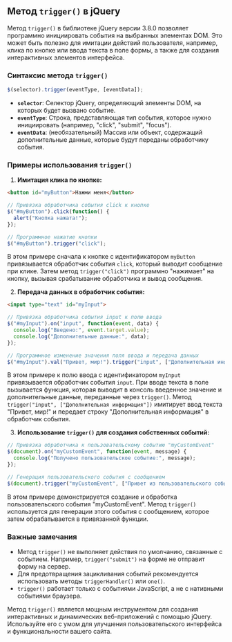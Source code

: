 ## Метод `trigger()` в jQuery

Метод `trigger()` в библиотеке jQuery версии 3.8.0 позволяет программно инициировать события на выбранных элементах DOM. Это может быть полезно для имитации действий пользователя, например, клика по кнопке или ввода текста в поле формы, а также для создания интерактивных элементов интерфейса.

### Синтаксис метода `trigger()`

```javascript
$(selector).trigger(eventType, [eventData]);
```

- **`selector`**: Селектор jQuery, определяющий элементы DOM, на которых будет вызвано событие.
- **`eventType`**: Строка, представляющая тип события, которое нужно инициировать (например, "click", "submit", "focus").
- **`eventData`**: (необязательный) Массив или объект, содержащий дополнительные данные, которые будут переданы обработчику события.

### Примеры использования `trigger()`

1. **Имитация клика по кнопке:**

```html
<button id="myButton">Нажми меня</button>
```

```javascript
// Привязка обработчика события click к кнопке
$("#myButton").click(function() {
  alert("Кнопка нажата!");
});

// Программное нажатие кнопки
$("#myButton").trigger("click");
```

В этом примере сначала к кнопке с идентификатором `myButton` привязывается обработчик события `click`, который выводит сообщение при клике. Затем метод `trigger("click")` программно "нажимает" на кнопку, вызывая срабатывание обработчика и вывод сообщения.

2. **Передача данных в обработчик события:**

```html
<input type="text" id="myInput">
```

```javascript
// Привязка обработчика события input к полю ввода
$("#myInput").on("input", function(event, data) {
  console.log("Введено:", event.target.value);
  console.log("Дополнительные данные:", data);
});

// Программное изменение значения поля ввода и передача данных
$("#myInput").val("Привет, мир!").trigger("input", ["Дополнительная информация"]);
```

В этом примере к полю ввода с идентификатором `myInput` привязывается обработчик события `input`. При вводе текста в поле вызывается функция, которая выводит в консоль введенное значение и дополнительные данные, переданные через `trigger()`. Метод `trigger("input", ["Дополнительная информация"])` имитирует ввод текста "Привет, мир!" и передает строку "Дополнительная информация" в обработчик события.

3. **Использование `trigger()` для создания собственных событий:**

```javascript
// Привязка обработчика к пользовательскому событию "myCustomEvent"
$(document).on("myCustomEvent", function(event, message) {
  console.log("Получено пользовательское событие:", message);
});

// Генерация пользовательского события с сообщением
$(document).trigger("myCustomEvent", ["Привет из пользовательского события!"]);
```

В этом примере демонстрируется создание и обработка пользовательского события "myCustomEvent".  Метод `trigger()` используется для генерации этого события с сообщением, которое затем обрабатывается в привязанной функции.

### Важные замечания

- Метод `trigger()` не выполняет действия по умолчанию, связанные с событием. Например, `trigger("submit")` на форме не отправит форму на сервер.
- Для предотвращения зацикливания событий рекомендуется использовать методы `triggerHandler()` или `one()`.
- `trigger()` работает только с событиями JavaScript, а не с нативными событиями браузера.

Метод `trigger()` является мощным инструментом для создания интерактивных и динамических веб-приложений с помощью jQuery. Используйте его с умом для улучшения пользовательского интерфейса и функциональности вашего сайта. 
